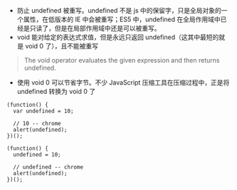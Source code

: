 * 防止 undefined 被重写。undefined 不是 js 中的保留字，只是全局对象的一个属性，在低版本的 IE 中会被重写；ES5 中，undefined 在全局作用域中已经是只读了，但是在局部作用域中还是可以被重写。
* void 能对给定的表达式求值，但是永远只返回 undefined（这其中最短的就是 void 0 了），且不能被重写
>The void operator evaluates the given expression and then returns undefined.
* 使用 void 0 可以节省字节。不少 JavaScript 压缩工具在压缩过程中，正是将 undefined 转换为 void 0 了
```
(function() {
  var undefined = 10;

  // 10 -- chrome
  alert(undefined);
})();

(function() {
  undefined = 10;

  // undefined -- chrome
  alert(undefined);
})();
```